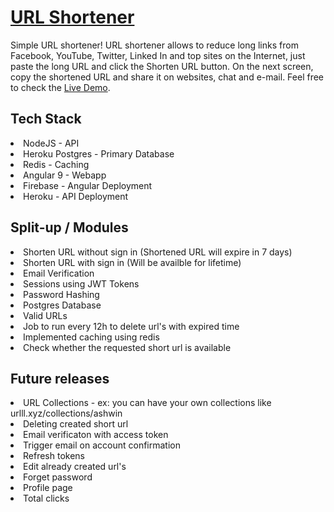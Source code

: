 # [URL Shortener](https://urlll.xyz)

Simple URL shortener! URL shortener allows to reduce long links from Facebook, YouTube, Twitter, Linked In and top sites on the Internet, just paste the long URL and click the Shorten URL button. On the next screen, copy the shortened URL and share it on websites, chat and e-mail. Feel free to check the [Live Demo](https://urlll.xyz).

## Tech Stack
<li>NodeJS - API
<li>Heroku Postgres - Primary Database
<li>Redis - Caching
<li>Angular 9 - Webapp
<li>Firebase - Angular Deployment
<li>Heroku - API Deployment

## Split-up / Modules
<li>Shorten URL without sign in (Shortened URL will expire in 7 days)

<li>Shorten URL with sign in (Will be availble for lifetime)

<li>Email Verification

<li>Sessions using JWT Tokens

<li>Password Hashing

<li>Postgres Database

<li>Valid URLs

<li>Job to run every 12h to delete url's with expired time

<li>Implemented caching using redis

<li>Check whether the requested short url is available

## Future releases

<li>URL Collections - ex: you can have your own collections like urlll.xyz/collections/ashwin

<li>Deleting created short url

<li>Email verificaton with access token

<li>Trigger email on account confirmation

<li>Refresh tokens

<li>Edit already created url's

<li>Forget password

<li>Profile page

<li>Total clicks